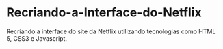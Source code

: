 # Recriando-a-Interface-do-Netflix
Recriando a interface do site da Netflix utilizando tecnologias como HTML 5, CSS3 e Javascript.
